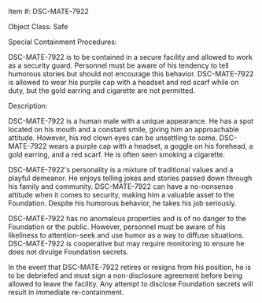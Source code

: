 Item #: DSC-MATE-7922

Object Class: Safe

Special Containment Procedures:

DSC-MATE-7922 is to be contained in a secure facility and allowed to work as a security guard. Personnel must be aware of his tendency to tell humorous stories but should not encourage this behavior. DSC-MATE-7922 is allowed to wear his purple cap with a headset and red scarf while on duty, but the gold earring and cigarette are not permitted.

Description:

DSC-MATE-7922 is a human male with a unique appearance. He has a spot located on his mouth and a constant smile, giving him an approachable attitude. However, his red clown eyes can be unsettling to some. DSC-MATE-7922 wears a purple cap with a headset, a goggle on his forehead, a gold earring, and a red scarf. He is often seen smoking a cigarette.

DSC-MATE-7922's personality is a mixture of traditional values and a playful demeanor. He enjoys telling jokes and stories passed down through his family and community. DSC-MATE-7922 can have a no-nonsense attitude when it comes to security, making him a valuable asset to the Foundation. Despite his humorous behavior, he takes his job seriously.

DSC-MATE-7922 has no anomalous properties and is of no danger to the Foundation or the public. However, personnel must be aware of his likeliness to attention-seek and use humor as a way to diffuse situations. DSC-MATE-7922 is cooperative but may require monitoring to ensure he does not divulge Foundation secrets.

In the event that DSC-MATE-7922 retires or resigns from his position, he is to be debriefed and must sign a non-disclosure agreement before being allowed to leave the facility. Any attempt to disclose Foundation secrets will result in immediate re-containment.